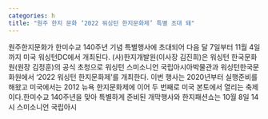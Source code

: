 ```yaml
---
categories: h
title: "원주 한지 문화 ‘2022 워싱턴 한지문화제’ 특별 초대 돼"
---
```

원주한지문화가 한미수교 140주년 기념 특별행사에 초대되어 다음 달 7일부터 11월 4일까지 미국 워싱턴DC에서 개최된다. (사)한지개발원(이사장 김진희)은 워싱턴 한국문화원(원장 김정훈)의 공식 초청으로 워싱턴 스미소니언 국립아시아박물관과 워싱턴한국문화원에서 ‘2022 워싱턴 한지문화제’를 개최한다. 이번 행사는 2020년부터 실행준비를 해왔고 미국에서는 2012 뉴욕 한지문화제에 이어 두 번째로 미국 본토에서 열리는 축제이다.한미수교 140주년을 맞아 특별하게 준비된 개막행사와 한지패션쇼는 10월 8일 14시 스미소니언 국립아시